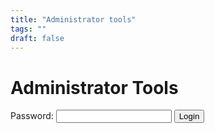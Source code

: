 ```yaml
---
title: "Administrator tools"
tags: ""
draft: false
---
```


<h1>Administrator Tools</h1>

<!-- Password Form -->
<form id="password-form">
    <label for="password">Password:</label>
    <input type="password" id="password" name="password" required>
    <button type="submit">Login</button>
</form>

<!-- Guest Input Form (Initially Hidden) -->
<form id="guest-form" style="display:none;">
    <label for="guests">Set Number of Guests Allowed:</label>
    <input type="number" id="guests" name="guests" required>
    <br><br>
    <button type="submit">Update</button>
</form>

<!-- Message Display -->
<p id="message"></p>

<script src="/js/admin.js"></script>
